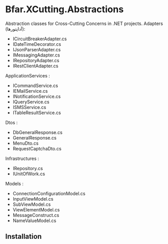 ﻿# Bfar.XCutting.Abstractions
Abstraction classes for Cross-Cutting Concerns in .NET projects.
Adapters (آداپتورها):
- ICircuitBreakerAdapter.cs
- IDateTimeDecorator.cs
- IJsonParserAdapter.cs
- IMessagingAdapter.cs
- IRepositoryAdapter.cs
- IRestClientAdapter.cs


ApplicationServices :
- ICommandService.cs
- IEMailService.cs
- INotificationService.cs
- IQueryService.cs
- ISMSService.cs
- ITableResultService.cs


Dtos :
- DbGeneralResponse.cs
- GeneralResponse.cs
- MenuDto.cs
- RequestCaptchaDto.cs


Infrastructures :
- IRepository.cs
- IUnitOfWork.cs


Models :
- ConnectionConfigurationModel.cs
- InputViewModel.cs
- SubViewModel.cs
- ViewElementModel.cs
- MessageConstruct.cs
- NameValueModel.cs




## Installation